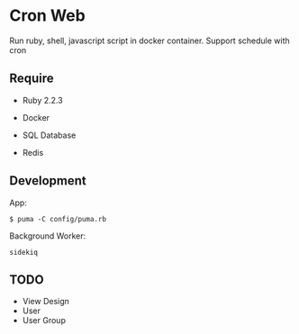 Cron Web
========

Run ruby, shell, javascript script in docker container.
Support schedule with cron

## Require

* Ruby 2.2.3

* Docker

* SQL Database

* Redis


## Development

App:

    $ puma -C config/puma.rb

Background Worker:

    sidekiq

## TODO

* View Design
* User
* User Group
